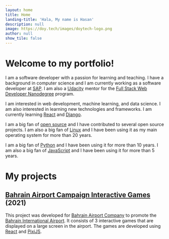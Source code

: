 ```yaml
---
layout: home
title: Home
landing-title: 'Hala, My name is Hasan'
description: null
image: https://doy.tech/images/doytech-logo.png
author: null
show_tile: false
---
```


# Welcome to my portfolio!

I am a software developer with a passion for learning and teaching. I have a background in computer science and I am currently working as a software developer at [SAP](https://www.sap.com/index.html). I am also a [Udacity](https://www.udacity.com/) mentor for the [Full Stack Web Developer Nanodegree](https://www.udacity.com/course/full-stack-web-developer-nanodegree--nd0044) program.

I am interested in web development, machine learning, and data science. I am also interested in learning new technologies and frameworks. I am currently learning [React](https://reactjs.org/) and [Django](https://www.djangoproject.com/).

I am a big fan of [open source](https://opensource.org/) and I have contributed to several open source projects. I am also a big fan of [Linux](https://www.linux.org/) and I have been using it as my main operating system for more than 20 years.

I am a big fan of [Python](https://www.python.org/) and I have been using it for more than 10 years. I am also a big fan of [JavaScript](https://developer.mozilla.org/en-US/docs/Web/JavaScript) and I have been using it for more than 5 years.

# My projects

## [Bahrain Airport Campaign Interactive Games](https://doy.tech/projects/orat/) (2021)

This project was developed for [Bahrain Airport Company](https://www.bahrainairport.com/) to promote the [Bahrain International Airport](https://www.bahrainairport.com/). It consists of 3 interactive games that are displayed on a large screen in the airport. The games are developed using [React](https://reactjs.org/) and [PixiJS](https://www.pixijs.com/).